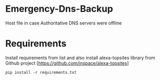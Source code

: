# Emergency-Dns-Backup

Host file in case Authoritative DNS servers were offline

# Requirements

Install requirements from list and also install alexa-topsites library from Github project [https://github.com/inspace/alexa-topsites]

	pip install -r requirements.txt
